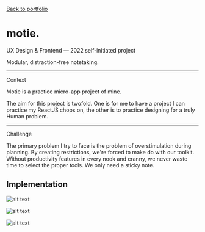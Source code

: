 <a href="/portfolio.html" class="back-link">Back to portfolio</a>

<h1>motie.</h1>

<div class="article-intro">

<bb-tags>

UX Design & Frontend — 2022 self-initiated project

</bb-tags>

<bb-intro>

Modular, distraction-free notetaking.

</bb-intro>

---

<bb-tags>

Context

</bb-tags>

Motie is a practice micro-app project of mine.

The aim for this project is twofold. One is for me to have a project I can practice my ReactJS chops on, the other is to practice designing for a truly Human problem.

---

<bb-tags>

Challenge

</bb-tags>

The primary problem I try to face is the problem of overstimulation during planning. By creating restrictions, we're forced to make do with our toolkit. Without productivity features in every nook and cranny, we never waste time to select the proper tools. We only need a sticky note.

</div>

## Implementation

![alt text](/assets/img/motie-1.jpg)

![alt text](/assets/img/motie-2.jpg)

![alt text](/assets/img/motie-3.jpg)
